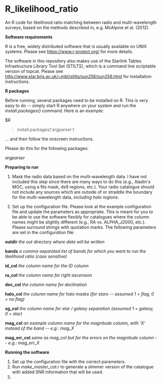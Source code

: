 # R_likelihood_ratio
An R code for likelihood ratio matching between radio and multi-wavelength surveys, based on the methods described in, e.g. McAlpine et al. (2012).

**Software requirements**

R is a free, widely distributed software that is usually available on UNIX systems.  Please see https://www.r-project.org/ for more details. 

The software in this repository also makes use of the Starlink Tables Infrastructure Library Tool Set (STILTS), which is a command line scriptable version of topcat.  Please see http://www.star.bris.ac.uk/~mbt/stilts/sun256/sun256.html for installation instructions. 

**R packages**

Before running, several packages need to be installed on R.  This is very easy to do -- simply start R anywhere on your system and run the *install.packages()* command. Here is an example:

$R

> install.packages('argparser')


... and then follow the onscreen instructions. 

Please do this for the following packages:

*argparser*

**Preparing to run**

1. Mask the radio data based on the multi-wavelength data. I have not included this step since there are many ways to do this (e.g., Aladin's MOC, using a fits mask, ds9 regions, etc.). Your radio catalogue should not include any sources which are outside of or straddle the boundary for the multi-wavelength data, *including halo regions*. 

2. Set up the configuration file. Please look at the example configuration file and update the parameters as appropriate. This is meant for you to be able to use the software flexibly for catalogues where the column names might be slightly different (e.g., RA vs. ALPHA_J2000, etc.). Please surround strings with quotation marks. The following parameters are set in the configuration file:

**outdir**          *the out directory where data will be written* 

**bands**             *a comma-separated list of bands for which you want to run the likelihood ratio (case sensitive)*

**id_col**            *the column name for the ID column*

**ra_col**            *the column name for right ascension*

**dec_col**           *the column name for declination*

**halo_col**          *the column name for halo masks (for stars -- assumed 1 = flag, 0 = no flag)*

**sg_col**             *the column name for star / galaxy separation (assumed 1 = galaxy, 0 = star)*

**mag_col**           *an example column name for the magnitude column, with 'X' instead of the band -- e.g.: mag_X*

**mag_err_col**       *same as mag_col but for the errors on the magnitude column -- e.g.: mag_err_X*


**Running the software**

1. Set up the configuration file with the correct parameters.
2. Run *make_master_cat.r*  to generate a slimmer version of the catalogue with added SNR information that will be used.
3. 
